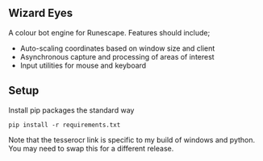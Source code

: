 Wizard Eyes
-----------

A colour bot engine for Runescape. Features should include;

 - Auto-scaling coordinates based on window size and client
 - Asynchronous capture and processing of areas of interest
 - Input utilities for mouse and keyboard

Setup
-----

Install pip packages the standard way

```commandline
pip install -r requirements.txt
```

Note that the tesserocr link is specific to my build of windows and python.
You may need to swap this for a different release.
